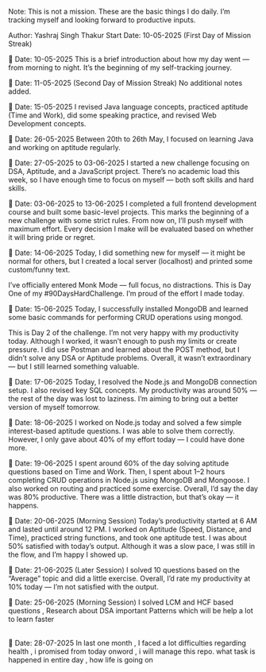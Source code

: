 Note: This is not a mission. These are the basic things I do daily. I’m tracking myself and looking forward to productive inputs.

Author: Yashraj Singh Thakur
Start Date: 10-05-2025 (First Day of Mission Streak)

📅 Date: 10-05-2025
This is a brief introduction about how my day went — from morning to night. It’s the beginning of my self-tracking journey.

📅 Date: 11-05-2025 (Second Day of Mission Streak)
No additional notes added.

📅 Date: 15-05-2025
I revised Java language concepts, practiced aptitude (Time and Work), did some speaking practice, and revised Web Development concepts.

📅 Date: 26-05-2025
Between 20th to 26th May, I focused on learning Java and working on aptitude regularly.

📅 Date: 27-05-2025 to 03-06-2025
I started a new challenge focusing on DSA, Aptitude, and a JavaScript project.
There’s no academic load this week, so I have enough time to focus on myself — both soft skills and hard skills.

📅 Date: 03-06-2025 to 13-06-2025
I completed a full frontend development course and built some basic-level projects.
This marks the beginning of a new challenge with some strict rules.
From now on, I’ll push myself with maximum effort.
Every decision I make will be evaluated based on whether it will bring pride or regret.

📅 Date: 14-06-2025
Today, I did something new for myself — it might be normal for others, but I created a local server (localhost) and printed some custom/funny text.

I’ve officially entered Monk Mode — full focus, no distractions.
This is Day One of my #90DaysHardChallenge.
I’m proud of the effort I made today.

📅 Date: 15-06-2025
Today, I successfully installed MongoDB and learned some basic commands for performing CRUD operations using mongod.

This is Day 2 of the challenge. I’m not very happy with my productivity today.
Although I worked, it wasn’t enough to push my limits or create pressure.
I did use Postman and learned about the POST method, but I didn’t solve any DSA or Aptitude problems.
Overall, it wasn’t extraordinary — but I still learned something valuable.

📅 Date: 17-06-2025
Today, I resolved the Node.js and MongoDB connection setup.
I also revised key SQL concepts.
My productivity was around 50% — the rest of the day was lost to laziness.
I’m aiming to bring out a better version of myself tomorrow.

📅 Date: 18-06-2025
I worked on Node.js today and solved a few simple interest-based aptitude questions.
I was able to solve them correctly.
However, I only gave about 40% of my effort today — I could have done more.

📅 Date: 19-06-2025
I spent around 60% of the day solving aptitude questions based on Time and Work.
Then, I spent about 1–2 hours completing CRUD operations in Node.js using MongoDB and Mongoose.
I also worked on routing and practiced some exercise.
Overall, I’d say the day was 80% productive.
There was a little distraction, but that’s okay — it happens.

📅 Date: 20-06-2025 (Morning Session)
Today’s productivity started at 6 AM and lasted until around 12 PM.
I worked on Aptitude (Speed, Distance, and Time), practiced string functions, and took one aptitude test.
I was about 50% satisfied with today’s output.
Although it was a slow pace, I was still in the flow, and I’m happy I showed up.

📅 Date: 21-06-2025 (Later Session)
I solved 10 questions based on the “Average” topic and did a little exercise.
Overall, I’d rate my productivity at 10% today — I’m not satisfied with the output.

📅 Date: 25-06-2025 (Morning Session)
I solved LCM and HCF based questions , Research about DSA  important Patterns which will be help a lot to learn faster 

<br>
📅 Date: 28-07-2025 
In last one month , I faced a lot difficulties regarding health , i promised from today onword , i will manage this repo. what task is happened in entire day , how life  is going on 


